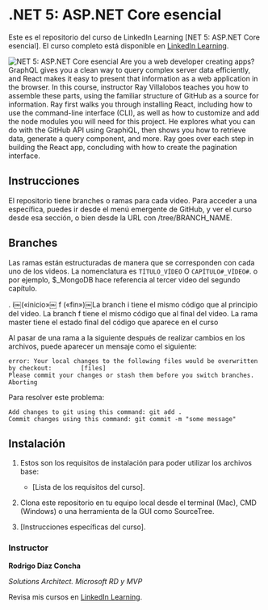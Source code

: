 # .NET 5: ASP.NET Core esencial
Este es el repositorio del curso de LinkedIn Learning [NET 5: ASP.NET Core esencial]. El curso completo está disponible en  [LinkedIn Learning][lil-course-url].

![NET 5: ASP.NET Core esencial][lil-thumbnail-url] 
Are you a web developer creating apps? GraphQL gives you a clean way to query complex server data efficiently, and React makes it easy to present that information as a web application in the browser. In this course, instructor Ray Villalobos teaches you how to assemble these parts, using the familiar structure of GitHub as a source for information. Ray first walks you through installing React, including how to use the command-line interface (CLI), as well as how to customize and add the node modules you will need for this project. He explores what you can do with the GitHub API using GraphiQL, then shows you how to retrieve data, generate a query component, and more. Ray goes over each step in building the React app, concluding with how to create the pagination interface.

## Instrucciones
El repositorio tiene branches o ramas para cada video. Para acceder a una específica, puedes ir desde el menú emergente de GitHub, y ver el curso desde esa sección, o bien desde la URL con /tree/BRANCH_NAME.

## Branches
Las ramas están estructuradas de manera que se corresponden con cada uno de los videos. La nomenclatura es  `TÍTULO_VÍDEO` O `CAPÍTULO#_VÍDEO#`. o por ejemplo, $_MongoDB hace referencia al tercer video del segundo capítulo.

. i￼(«inicio»￼ f («fin»)￼La branch i tiene el mismo código que al principio del video. La branch f tiene el mismo código que al final del video. La rama master tiene el estado final del código que aparece en el curso

Al pasar de una rama a la siguiente después de realizar cambios en los archivos, puede aparecer un mensaje como el siguiente:

    error: Your local changes to the following files would be overwritten by checkout:        [files]
    Please commit your changes or stash them before you switch branches.
    Aborting

Para resolver este problema:
	
    Add changes to git using this command: git add .
	Commit changes using this command: git commit -m "some message"

## Instalación
1. Estos son los requisitos de instalación para poder utilizar los archivos base:
	- [Lista de los requisitos del curso].
	
2. Clona este repositorio en tu equipo local desde el terminal (Mac), CMD (Windows) o una herramienta de la GUI como SourceTree.
3. [Instrucciones específicas del curso].



### Instructor

**Rodrigo Díaz Concha**

_Solutions Architect. Microsoft RD y MVP_

Revisa mis cursos en [LinkedIn Learning](https://www.linkedin.com/learning/instructors/rodrigo-diaz-concha?u=104).


[0]: # (Replace these placeholder URLs with actual course URLs)

[lil-course-url]: https://www.linkedin.com/learning/
[lil-thumbnail-url]: http://

